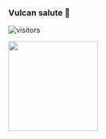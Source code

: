 ### Vulcan salute :vulcan_salute:


![visitors](https://visitor-badge.glitch.me/badge?page_id=pdaambrosio.visitor-badge)

<img height="180em" src="https://github-readme-stats.vercel.app/api?username=pdaambrosio&theme=github_dark&show_icons=true&hide_border=true&&count_private=true&include_all_commits=true" />
<!--
**pdaambrosio/pdaambrosio** is a ✨ _special_ ✨ repository because its `README.md` (this file) appears on your GitHub profile.

Here are some ideas to get you started:

- 🔭 I’m currently working on ...
- 🌱 I’m currently learning ...
- 👯 I’m looking to collaborate on ...
- 🤔 I’m looking for help with ...
- 💬 Ask me about ...
- 📫 How to reach me: ...
- 😄 Pronouns: ...
- ⚡ Fun fact: ...
-->
